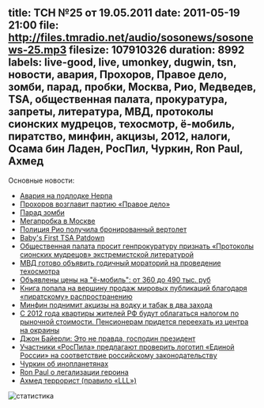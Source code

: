 title: ТСН №25 от 19.05.2011
date: 2011-05-19 21:00
file: http://files.tmradio.net/audio/sosonews/sosonews-25.mp3
filesize: 107910326
duration: 8992
labels: live-good, live, umonkey, dugwin, tsn, новости, авария, Прохоров, Правое дело, зомби, парад, пробки, Москва, Рио, Медведев, TSA, общественная палата, прокуратура, запреты, литература, МВД, протоколы сионских мудрецов, техосмотр, ё-мобиль, пиратство, минфин, акцизы, 2012, налоги, Осама бин Ладен, РосПил, Чуркин, Ron Paul, Ахмед
---
Основные новости:

<ul>
<li><a href="http://primamedia.ru/news/dv/11.05.2011/155316/zhizni-20-podvodnikov-tihookeanskogo-flota-stoili-5-5-mln-rubley.html">Авария на подлодке Нерпа</a></li>
<li><a href="http://rus.ruvr.ru/_print/50350134.html">Прохоров возглавит партию «Правое дело»</a></li>
<li><a href="http://bender-008.livejournal.com/23482.html">Парад зомби</a></li>
<li><a href="http://echo.msk.ru/blog/echomsk/774827-echo/">Мегапробка в Москве</a></li>
<li><a href="http://www.aex.ru/news/2011/2/4/82410/">Полиция Рио получила бронированный вертолет</a></li>
<li><a href="http://news.slashdot.org/story/11/05/13/143227/Babys-First-TSA-Patdown">Baby's First TSA Patdown</a></li>
<li><a href="http://www.oprf.ru/newsblock/news/3954/chamber_news">Общественная палата просит генпрокуратуру признать «Протоколы сионских мудрецов» экстремистской литературой</a></li>
<li><a href="http://mn.ru/newspaper_country/20110516/301920948.html">МВД готово объявить годичный мораторий на проведение техосмотра</a></li>
<li><a href="http://auto.lenta.ru/news/2011/05/16/your/">Объявлены цены на "ё-мобиль": от 360 до 490 тыс. руб</a></li>
<li><a href="http://webplanet.ru/news/advert/2011/05/16/pirate_book.html">Книга попала на вершину продаж мировых публикаций благодаря «пиратскому» распространению</a></li>
<li><a href="http://www.rbcdaily.ru/2011/05/17/market/562949980255856">Минфин поднимит акцизы на водку и табак в два захода</a></li>
<li><a href="http://www.nr2.ru/realty/331967.html/print/">С 2012 года квартиры жителей РФ будут облагаться налогом по рыночной стоимости. Пенсионерам придется переехать из центра на окраины</a></li>
<li><a href="http://echo.msk.ru/blog/beyrle/776436-echo/">Джон Байерли: Это не правда, господин президент</a></li>
<li><a href="http://rospil.info/meeting/p/268">Участники «РосПила» предлагают проверить логотип «Единой России» на соответствие российскому законодательству</a></li>
<li><a href="http://www.youtube.com/watch?v=sP_bFRi_TPc">Чуркин об инопланетянах</a></li>
<li><a href="http://www.youtube.com/watch?v=LMIgT_NGgek">Ron Paul о легализации героина</a></li>
<li><a href="http://www.youtube.com/watch?v=I_5D3U8eTKc">Ахмед террорист (правило «LLL»)</a></li>
</ul>

![статистика](http://files.tmradio.net/audio/sosonews/sosonews-25.png)
